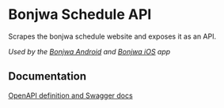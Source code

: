 # Bonjwa Schedule API

Scrapes the bonjwa schedule website and exposes it as an API.

_Used by the [Bonjwa Android](https://github.com/markhaehnel/Bonjwa.Android) and [Bonjwa iOS](https://github.com/markhaehnel/Bonjwa.iOS) app_

## Documentation

[OpenAPI definition and Swagger docs](https://api.bonjwa.ezhub.de/)
